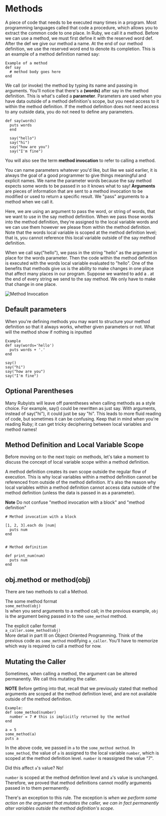 # Methods

A piece of code that needs to be executed many times in a program. Most programming languages called that code a procedure, which allows you to extract the common code to one place. In Ruby, we call it a method. Before we can use a method, we must first define it with the reserved word def. After the def we give our method a name. At the end of our method definition, we use the reserved word end to denote its completion. This is an example of a method definition named say:

    Example of a method
    def say
      # method body goes here
    end

We call (or invoke) the method by typing its name and passing in arguments. You'll notice that there's a **(words)** after say in the method definition. This is what's called a **parameter**. Parameters are used when you have data outside of a method definition's scope, but you need access to it within the method definition. If the method definition does not need access to any outside data, you do not need to define any parameters.

    def say(words)
      puts words
      end

      say("hello")
      say("hi")
      say("how are you")
      say("I'm fine")

You will also see the term **method invocation** to refer to calling a method.

You can name parameters whatever you'd like, but like we said earlier, it is always the goal of a good programmer to give things meaningful and explicit names. We name the parameter words because the say method expects some words to be passed in so it knows what to say! **Arguments** are pieces of information that are sent to a method invocation to be modified or used to return a specific result. We "pass" arguments to a method when we call it.

Here, we are using an argument to pass the word, or string of words, that we want to use in the say method definition. When we pass those words into the method definition, they're assigned to the local variable words and we can use them however we please from within the method definition. Note that the words local variable is scoped at the method definition level; that is, you cannot reference this local variable outside of the say method definition.

When we call say("hello"), we pass in the string "hello" as the argument in place for the words parameter. Then the code within the method definition is executed with the words local variable evaluated to "hello". One of the benefits that methods give us is the ability to make changes in one place that affect many places in our program. Suppose we wanted to add a . at the end of every string we send to the say method. We only have to make that change in one place.

![Method Invocation](</home/oscar/LS_Intro/Methods/method invocation.JPG>)


## Default parameters

When you're defining methods you may want to structure your method definition so that it always works, whether given parameters or not.
What will the method show if nothing is inputted

    Example
    def say(words='hello')
      puts words + '.'
    end

    say()
    say("hi")
    say("how are you")
    say("I'm fine")

## Optional Parentheses
Many Rubyists will leave off parentheses when calling methods as a style choice. For example, say() could be rewritten as just say. With arguments, instead of say("hi"), it could just be say "hi".  This leads to more fluid reading of code, but sometimes it can be confusing. Keep that in mind when you're reading Ruby; it can get tricky deciphering between local variables and method names!

## Method Definition and Local Variable Scope

Before moving on to the next topic on methods, let's take a moment to discuss the concept of local variable scope within a method definition.

A method definition creates its own scope outside the regular flow of execution. This is why local variables within a method definition cannot be referenced from outside of the method definition. It's also the reason why local variables within a method definition cannot access data outside of the method definition (unless the data is passed in as a parameter).

**Note**
Do not confuse "method invocation with a block" and "method definition"

    # Method invocation with a block

    [1, 2, 3].each do |num|
      puts num
    end


    # Method definition

    def print_num(num)
      puts num
    end

## obj.method or method(obj)

There are two methods to call a Method.

The some method format  
`some_method(obj)`  
Is when you send arguments to a method call; in the previous example, `obj` is the argument being passed in to the `some_method` method.

The explicit caller format  
`a_caller.some_method(obj)`  
More detail in part III on Object Oriented Programming. Think of the previous code as `some_method` modifying `a_caller`. You'll have to memorize which way is required to call a method for now.

## Mutating the Caller

Sometimes, when calling a method, the argument can be altered permanently. We call this mutating the caller.

**NOTE** Before getting into that, recall that we previously stated that method arguments are scoped at the method definition level, and are not available outside of the method definition.

    Example:
    def some_method(number)
      number = 7 # this is implicitly returned by the method
    end

    a = 5
    some_method(a)
    puts a


In the above code, we passed in `a` to the `some_method method`. In `some_method`, the value of `a` is assigned to the local variable `number`, which is scoped at the method definition level. `number` is reassigned the value "7".

Did this affect `a`'s value?
No!

`number` is scoped at the method definition level and `a`'s value is unchanged. Therefore, we proved that method definitions cannot modify arguments passed in to them permanently.

There's an exception to this rule. The exception is *when we perform some action on the argument that mutates the caller, we can in fact permanently alter variables outside the method definition's scope.*
